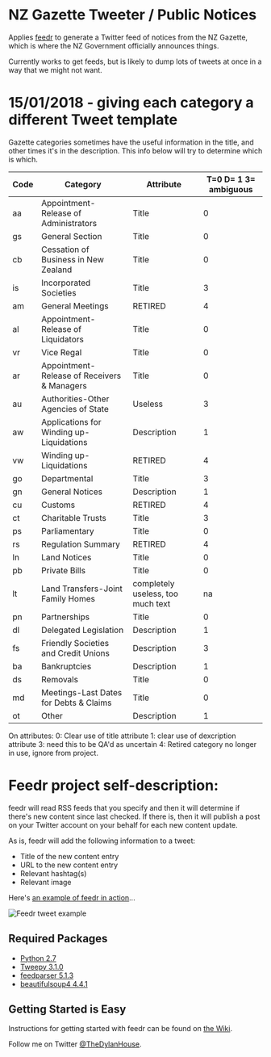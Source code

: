 # NZ Gazette Tweeter / Public Notices

Applies [feedr](https://github.com/housed/feedr) to generate a Twitter feed of notices from the NZ Gazette, which is where the NZ Government officially announces things.

Currently works to get feeds, but is likely to dump lots of tweets at once in a way that we might not want.

# 15/01/2018 - giving each category a different Tweet template
Gazette categories sometimes have the useful information in the title, and other times it's in the description. This info below will try to determine which is which. 

| Code   | Category   | Attribute | T=0 D= 1 3= ambiguous|
|-------|-------------|---------------------|------|
|aa| Appointment-Release of Administrators| Title | 0 |
|gs |General Section| Title| 0|
|cb |Cessation of Business in New Zealand| Title|0|
|is |Incorporated Societies| Title| 3
|am |General Meetings| RETIRED | 4|
|al |Appointment-Release of Liquidators| Title |0 |
|vr |Vice Regal| Title| 0|
|ar |Appointment-Release of Receivers & Managers| Title| 0|
|au |Authorities-Other Agencies of State| Useless| 3|
|aw |Applications for Winding up-Liquidations| Description|1 |
|vw |Winding up-Liquidations| RETIRED| 4|
|go |Departmental| Title| 3|
|gn |General Notices| Description| 1|
|cu |Customs| RETIRED| 4|
|ct |Charitable Trusts| Title | 3 | Note that this is a tricky one, but too much info is in desc to be useful. 
|ps |Parliamentary| Title| 0|
|rs |Regulation Summary| RETIRED| 4|
|ln |Land Notices| Title| 0|
|pb |Private Bills| Title| 0|
|lt |Land Transfers-Joint Family Homes| completely useless, too much text| na|
|pn |Partnerships| Title| 0|
|dl |Delegated Legislation| Description| 1|
|fs |Friendly Societies and Credit Unions| Description|3| Note: this is not consistent
|ba |Bankruptcies| Description| 1|
|ds |Removals| Title| 0|
|md |Meetings-Last Dates for Debts & Claims| Title| 0|
|ot |Other| Description| 1|

On attributes:
0: Clear use of title attribute
1: clear use of dexcription attribute
3: need this to be QA'd as uncertain
4: Retired category no longer in use, ignore from project. 

# Feedr project self-description: 

feedr will read RSS feeds that you specify and then it will determine if there's new content since last checked. If there is, then it will publish a post on your Twitter account on your behalf for each new content update.

As is, feedr will add the following information to a tweet:
* Title of the new content entry
* URL to the new content entry
* Relevant hashtag(s)
* Relevant image

Here's [an example of feedr in action](https://twitter.com/ValveTime/status/552918907053674496)...

![Feedr tweet example](https://raw.githubusercontent.com/housed/feedr/master/doc/img/example_tweet.png)

## Required Packages ##

* [Python 2.7](https://www.python.org/downloads/)
* [Tweepy 3.1.0](http://www.tweepy.org/)
* [feedparser 5.1.3](https://pypi.python.org/pypi/feedparser)
* [beautifulsoup4 4.4.1](http://www.crummy.com/software/BeautifulSoup/)

## Getting Started is Easy ##

Instructions for getting started with feedr can be found on [the Wiki](https://www.github.com/housed/feedr/wiki/Getting-Started-with-feedr).

Follow me on Twitter [@TheDylanHouse](https://www.twitter.com/TheDylanHouse).
